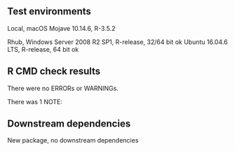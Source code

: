 ## Test environments

Local, macOS Mojave 10.14.6, R-3.5.2

Rhub,
Windows Server 2008 R2 SP1, R-release, 32/64 bit ok
Ubuntu 16.04.6 LTS, R-release, 64 bit ok

## R CMD check results
There were no ERRORs or WARNINGs. 

There was 1 NOTE:

## Downstream dependencies
New package, no downstream dependencies

